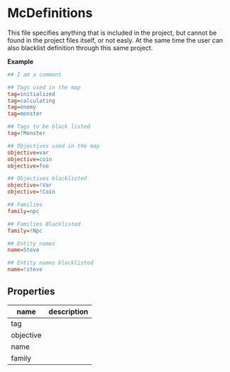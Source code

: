 # McDefinitions

This file specifies anything that is included in the project, but cannot be found in the project files itself, or not easly. At the same time the user
can also blacklist definition through this same project.

**Example**

```ini
## I am a comment

## Tags used in the map
tag=initialized
tag=calculating
tag=enemy
tag=monster

## Tags to be black listed
tag=!Monster

## Objectives used in the map
objective=var
objective=coin
objective=foo

## Objectives blacklisted
objective=!Var
objective=!Coin

## Families
family=npc

## Families Blacklisted
family=!Npc

## Entity names
name=Steve

## Entity names blacklisted
name=!steve
```

## Properties

| name      | description |
| --------- | ----------- |
| tag       |             |
| objective |             |
| name      |             |
| family    |             |
